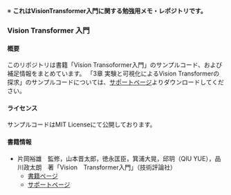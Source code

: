  
※ **これはVisionTransformer入門に関する勉強用メモ・レポジトリです。**


### Vision Transformer 入門

#### 概要
このリポジトリは書籍「Vision Transoformer入門」のサンプルコード、および補足情報をまとめています。
「3章 実験と可視化によるVision Transformerの探求」のサンプルコードについては、[サポートページ](https://gihyo.jp/book/2022/978-4-297-13058-9/support)よりダウンロードしてください。

#### ライセンス

サンプルコードはMIT Licenseにて公開しております。

#### 書籍情報

* 片岡裕雄　監修，山本晋太郎，徳永匡臣，箕浦大晃，邱玥（QIU YUE），品川政太朗　著「Vision　Transformer入門」（技術評論社）
  * [書籍ページ](https://gihyo.jp/book/2022/978-4-297-13058-9)
  * [サポートページ](https://gihyo.jp/book/2022/978-4-297-13058-9/support)



